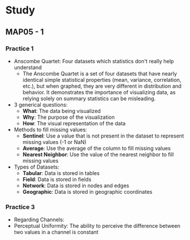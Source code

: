 # Study

## MAP05 - 1

### Practice 1

- Anscombe Quartet: Four datasets which statistics don't really help understand
  - The Anscombe Quartet is a set of four datasets that have nearly identical simple statistical properties (mean, variance, correlation, etc.), but when graphed, they are very different in distribution and behavior. It demonstrates the importance of visualizing data, as relying solely on summary statistics can be misleading.
- 3 generical questions:
  - **What**: The data being visualized
  - **Why**: The purpose of the visualization
  - **How**: The visual representation of the data
- Methods to fill missing values:
  - **Sentinel**: Use a value that is not present in the dataset to represent missing values (-1 or NaN)
  - **Average**: Use the average of the column to fill missing values
  - **Nearest Neighbor**: Use the value of the nearest neighbor to fill missing values
- Types of Datasets:
  - **Tabular**: Data is stored in tables
  - **Field**: Data is stored in fields
  - **Network**: Data is stored in nodes and edges
  - **Geographic**: Data is stored in geographic coordinates

### Practice 3

- Regarding Channels:
- Perceptual Uniformity: The ability to perceive the difference between two values in a channel is constant
